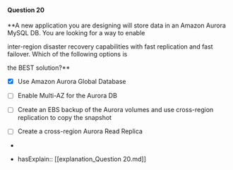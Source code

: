 #### Question  20

**A new application you are designing will store data in an Amazon Aurora MySQL DB. You are looking for a way to enable

inter-region disaster recovery capabilities with fast replication and fast failover. Which of the following options is

the BEST solution?**

- [x] Use Amazon Aurora Global Database

- [ ] Enable Multi-AZ for the Aurora DB

- [ ] Create an EBS backup of the Aurora volumes and use cross-region replication to copy the snapshot

- [ ] Create a cross-region Aurora Read Replica

*

- hasExplain:: [[explanation_Question  20.md]]
